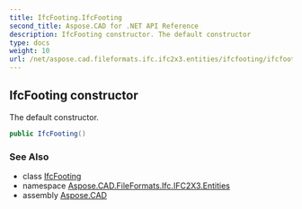 ```yaml
---
title: IfcFooting.IfcFooting
second_title: Aspose.CAD for .NET API Reference
description: IfcFooting constructor. The default constructor
type: docs
weight: 10
url: /net/aspose.cad.fileformats.ifc.ifc2x3.entities/ifcfooting/ifcfooting/
---
```

## IfcFooting constructor

The default constructor.

```csharp
public IfcFooting()
```

### See Also

* class [IfcFooting](../)
* namespace [Aspose.CAD.FileFormats.Ifc.IFC2X3.Entities](../../ifcfooting/)
* assembly [Aspose.CAD](../../../)


